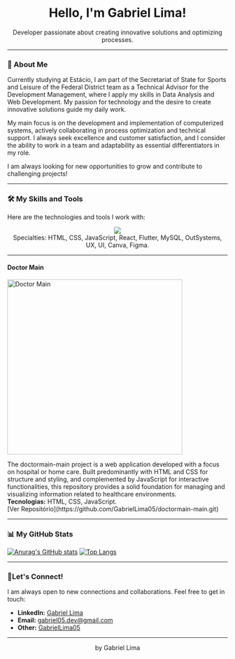 <div align="center">
  <h1>Hello, I'm Gabriel Lima! </h1>
  <p>Developer passionate about creating innovative solutions and optimizing processes.</p>
</div>

---

### 🚀 About Me

Currently studying at Estácio, I am part of the Secretariat of State for Sports and Leisure of the Federal District team as a Technical Advisor for the Development Management, where I apply my skills in Data Analysis and Web Development. My passion for technology and the desire to create innovative solutions guide my daily work.

My main focus is on the development and implementation of computerized systems, actively collaborating in process optimization and technical support. I always seek excellence and customer satisfaction, and I consider the ability to work in a team and adaptability as essential differentiators in my role.

I am always looking for new opportunities to grow and contribute to challenging projects!

---

### 🛠️ My Skills and Tools

Here are the technologies and tools I work with:

<p align="center">
  <img src="https://skillicons.dev/icons?i=html,css,js,react,flutter,mysql,figma,git,github,vscode" />
  <br>
  Specialties: HTML, CSS, JavaScript, React, Flutter, MySQL, OutSystems, UX, UI, Canva, Figma.
</p>

---

#### **Doctor Main**
<p>
  <a href="https://github.com/GabrielLima05/doctormain-main">
    <img src="blob:https://gemini.google.com/248ded3f-559a-491f-af4d-f04854dd4b46" alt="Doctor Main" width="400">
  </a>
</p>
<p>The doctormain-main project is a web application developed with a focus on hospital or home care. Built predominantly with HTML and CSS for structure and styling, and complemented by JavaScript for interactive functionalities, this repository provides a solid foundation for managing and visualizing information related to healthcare environments.
  <br><strong>Tecnologias:</strong> HTML, CSS, JavaScript.
  <br>[Ver Repositório](https://github.com/GabrielLima05/doctormain-main.git) 
</p>

---

### 📊 My GitHub Stats

[![Anurag's GitHub stats](https://github-readme-stats.vercel.app/api?username=GabrielLima05&show_icons=true&theme=dark)](https://github.com/anuraghazra/github-readme-stats)
[![Top Langs](https://github-readme-stats.vercel.app/api/top-langs/?username=GabrielLima05&layout=compact&theme=dark)](https://github.com/anuraghazra/github-readme-stats)

---

### 💬Let's Connect!

I am always open to new connections and collaborations. Feel free to get in touch:

* **LinkedIn:** [Gabriel Lima](https://www.linkedin.com/in/gabriel-lima-308a46242/)
* **Email:** [gabriel05.dev@gmail.com](mailto:gabriel05.dev@gmail.com)
* **Other:** [GabrielLima05 ](https://github.com/GabrielLima05)

---

<p align="center">by Gabriel Lima</p>
